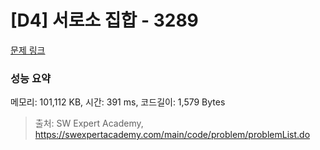 # [D4] 서로소 집합 - 3289 

[문제 링크](https://swexpertacademy.com/main/code/problem/problemDetail.do?contestProbId=AWBJKA6qr2oDFAWr) 

### 성능 요약

메모리: 101,112 KB, 시간: 391 ms, 코드길이: 1,579 Bytes



> 출처: SW Expert Academy, https://swexpertacademy.com/main/code/problem/problemList.do